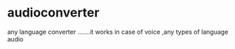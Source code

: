 # audioconverter
any language converter .......it works in case of voice ,any types of language audio
